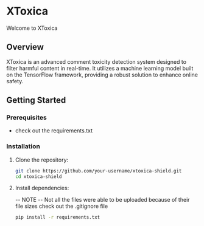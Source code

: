 # XToxica

Welcome to XToxica

## Overview

XToxica is an advanced comment toxicity detection system designed to filter harmful content in real-time. It utilizes a machine learning model built on the TensorFlow framework, providing a robust solution to enhance online safety.

## Getting Started

### Prerequisites
- check out the requirements.txt

### Installation

1. Clone the repository:

    ```bash
    git clone https://github.com/your-username/xtoxica-shield.git
    cd xtoxica-shield
    ```

2. Install dependencies:

    -- NOTE -- Not all the files were able to be uploaded because of their file sizes check out the .gitignore file

    ```bash
    pip install -r requirements.txt
    ```

